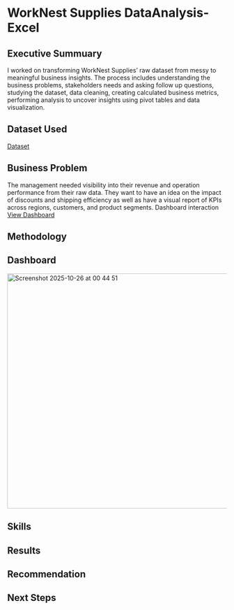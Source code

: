 # WorkNest Supplies DataAnalysis-Excel
## Executive Summuary
I worked on transforming WorkNest Supplies’ raw dataset from messy to meaningful business insights. The process includes understanding the business problems, stakeholders needs and asking follow up questions, studying the dataset, data cleaning, creating calculated business metrics, performing analysis to uncover insights using pivot tables and data visualization.

## Dataset Used
<a href="https://github.com/Phartemah/Sales-and-Operations-Performance-Analysis_Excel/blob/main/WorkNest%20Supplies%20RawData.xlsx">Dataset</a>

## Business Problem
The management needed visibility into their revenue and operation performance from their raw data. They want to have an idea on the impact of discounts and shipping efficiency as well as have a visual report of KPIs across regions, customers, and product segments. Dashboard interaction <a href="https://github.com/Phartemah/Sales-and-Operations-Performance-Analysis_Excel/blob/main/Screenshot%202025-10-26%20at%2000.44.51.png">View Dashboard</a>

## Methodology
## Dashboard
<img width="902" height="538" alt="Screenshot 2025-10-26 at 00 44 51" src="https://github.com/user-attachments/assets/cdc50cb0-c8ff-4c26-851e-eedfdd88f3ec" />

## Skills
## Results
## Recommendation
## Next Steps
